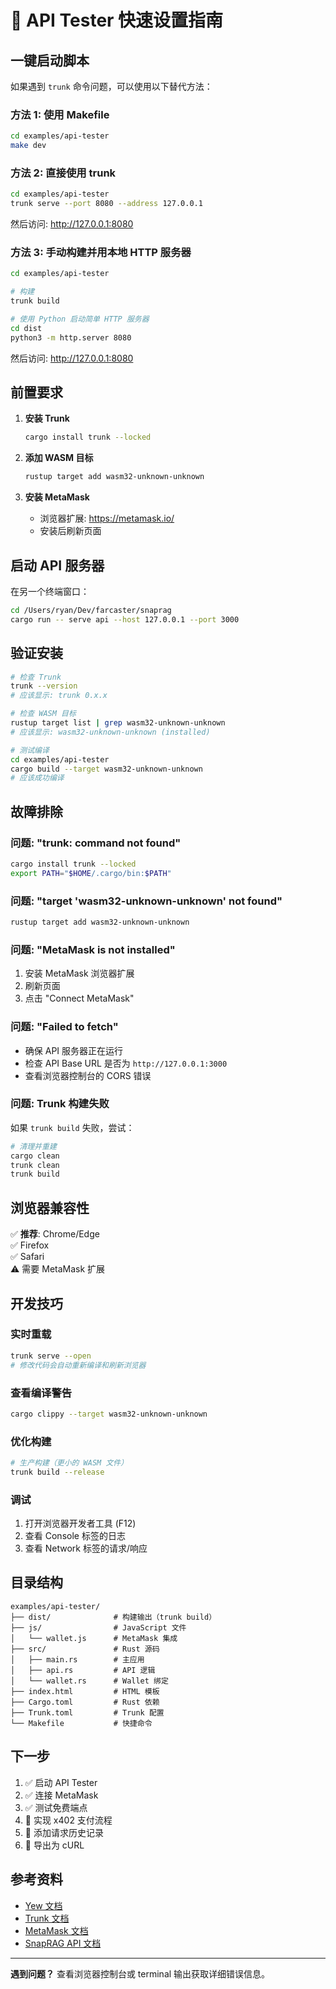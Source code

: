 # 🚀 API Tester 快速设置指南

## 一键启动脚本

如果遇到 `trunk` 命令问题，可以使用以下替代方法：

### 方法 1: 使用 Makefile

```bash
cd examples/api-tester
make dev
```

### 方法 2: 直接使用 trunk

```bash
cd examples/api-tester
trunk serve --port 8080 --address 127.0.0.1
```

然后访问: http://127.0.0.1:8080

### 方法 3: 手动构建并用本地 HTTP 服务器

```bash
cd examples/api-tester

# 构建
trunk build

# 使用 Python 启动简单 HTTP 服务器
cd dist
python3 -m http.server 8080
```

然后访问: http://127.0.0.1:8080

## 前置要求

1. **安装 Trunk**
   ```bash
   cargo install trunk --locked
   ```

2. **添加 WASM 目标**
   ```bash
   rustup target add wasm32-unknown-unknown
   ```

3. **安装 MetaMask**
   - 浏览器扩展: https://metamask.io/
   - 安装后刷新页面

## 启动 API 服务器

在另一个终端窗口：

```bash
cd /Users/ryan/Dev/farcaster/snaprag
cargo run -- serve api --host 127.0.0.1 --port 3000
```

## 验证安装

```bash
# 检查 Trunk
trunk --version
# 应该显示: trunk 0.x.x

# 检查 WASM 目标
rustup target list | grep wasm32-unknown-unknown
# 应该显示: wasm32-unknown-unknown (installed)

# 测试编译
cd examples/api-tester
cargo build --target wasm32-unknown-unknown
# 应该成功编译
```

## 故障排除

### 问题: "trunk: command not found"

```bash
cargo install trunk --locked
export PATH="$HOME/.cargo/bin:$PATH"
```

### 问题: "target 'wasm32-unknown-unknown' not found"

```bash
rustup target add wasm32-unknown-unknown
```

### 问题: "MetaMask is not installed"

1. 安装 MetaMask 浏览器扩展
2. 刷新页面
3. 点击 "Connect MetaMask"

### 问题: "Failed to fetch"

- 确保 API 服务器正在运行
- 检查 API Base URL 是否为 `http://127.0.0.1:3000`
- 查看浏览器控制台的 CORS 错误

### 问题: Trunk 构建失败

如果 `trunk build` 失败，尝试：

```bash
# 清理并重建
cargo clean
trunk clean
trunk build
```

## 浏览器兼容性

✅ **推荐**: Chrome/Edge  
✅ Firefox  
✅ Safari  
⚠️ 需要 MetaMask 扩展

## 开发技巧

### 实时重载

```bash
trunk serve --open
# 修改代码会自动重新编译和刷新浏览器
```

### 查看编译警告

```bash
cargo clippy --target wasm32-unknown-unknown
```

### 优化构建

```bash
# 生产构建（更小的 WASM 文件）
trunk build --release
```

### 调试

1. 打开浏览器开发者工具 (F12)
2. 查看 Console 标签的日志
3. 查看 Network 标签的请求/响应

## 目录结构

```
examples/api-tester/
├── dist/              # 构建输出（trunk build）
├── js/                # JavaScript 文件
│   └── wallet.js      # MetaMask 集成
├── src/               # Rust 源码
│   ├── main.rs        # 主应用
│   ├── api.rs         # API 逻辑
│   └── wallet.rs      # Wallet 绑定
├── index.html         # HTML 模板
├── Cargo.toml         # Rust 依赖
├── Trunk.toml         # Trunk 配置
└── Makefile           # 快捷命令
```

## 下一步

1. ✅ 启动 API Tester
2. ✅ 连接 MetaMask
3. ✅ 测试免费端点
4. 🚧 实现 x402 支付流程
5. 🚧 添加请求历史记录
6. 🚧 导出为 cURL

## 参考资料

- [Yew 文档](https://yew.rs/)
- [Trunk 文档](https://trunkrs.dev/)
- [MetaMask 文档](https://docs.metamask.io/)
- [SnapRAG API 文档](../../README.md)

---

**遇到问题？** 查看浏览器控制台或 terminal 输出获取详细错误信息。

